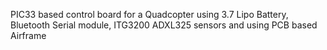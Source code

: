 PIC33 based control board for a Quadcopter using 3.7 Lipo Battery, Bluetooth Serial module, ITG3200 ADXL325 sensors and using PCB based Airframe